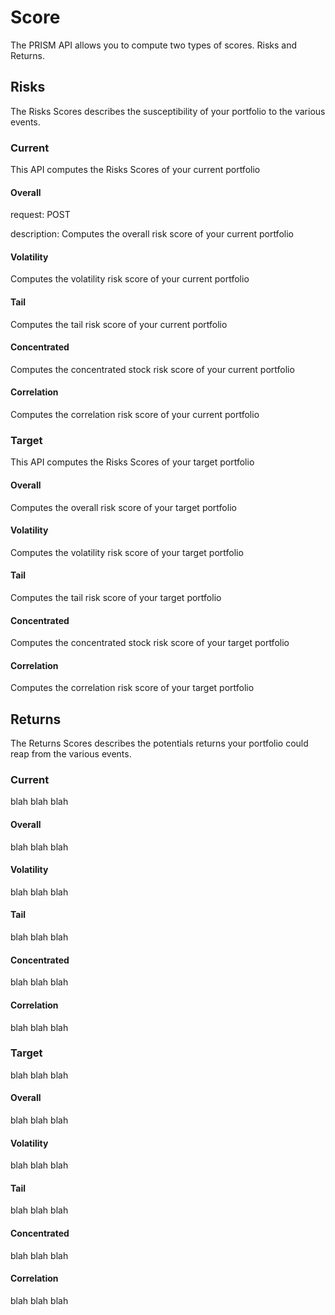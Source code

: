 # Score
The PRISM API allows you to compute two types of scores. Risks and Returns.

## Risks
The Risks Scores describes the susceptibility of your portfolio to the various events. 
### Current
This API computes the Risks Scores of your current portfolio
#### Overall

request: POST

description: Computes the overall risk score of your current portfolio

#### Volatility
Computes the volatility risk score of your current portfolio
#### Tail
Computes the tail risk score of your current portfolio
#### Concentrated
Computes the concentrated stock risk score of your current portfolio
#### Correlation
Computes the correlation risk score of your current portfolio
### Target
This API computes the Risks Scores of your target portfolio
#### Overall
Computes the overall risk score of your target portfolio
#### Volatility
Computes the volatility risk score of your target portfolio
#### Tail
Computes the tail risk score of your target portfolio
#### Concentrated
Computes the concentrated stock risk score of your target portfolio
#### Correlation
Computes the correlation risk score of your target portfolio

## Returns
The Returns Scores describes the potentials returns your portfolio could reap from the various events. 
### Current
blah blah blah
#### Overall
blah blah blah
#### Volatility
blah blah blah
#### Tail
blah blah blah
#### Concentrated
blah blah blah
#### Correlation
blah blah blah
### Target
blah blah blah
#### Overall
blah blah blah
#### Volatility
blah blah blah
#### Tail
blah blah blah
#### Concentrated
blah blah blah
#### Correlation
blah blah blah
